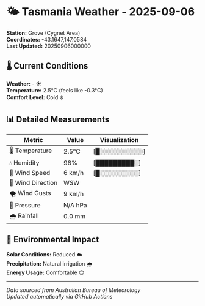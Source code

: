 # 🌤️ Tasmania Weather - 2025-09-06

**Station:** Grove (Cygnet Area)  
**Coordinates:** -43.1647,147.0584  
**Last Updated:** 20250906000000

## 🌡️ Current Conditions

**Weather:** - ☀️  
**Temperature:** 2.5°C (feels like -0.3°C)  
**Comfort Level:** Cold ❄️

## 📊 Detailed Measurements

| Metric | Value | Visualization |
|--------|-------|---------------|
| 🌡️ Temperature | 2.5°C | [█░░░░░░░░░░] |
| 💧 Humidity | 98% | [█████████░] |
| 💨 Wind Speed | 6 km/h | [█░░░░░░░░░] |
| 🧭 Wind Direction | WSW | |
| 🌪️ Wind Gusts | 9 km/h | |
| 🔽 Pressure | N/A hPa | |
| 🌧️ Rainfall | 0.0 mm | |

## 🌱 Environmental Impact

**Solar Conditions:** Reduced ☁️  
**Precipitation:** Natural irrigation 🌧️  
**Energy Usage:** Comfortable 😌

---
*Data sourced from Australian Bureau of Meteorology*  
*Updated automatically via GitHub Actions*
